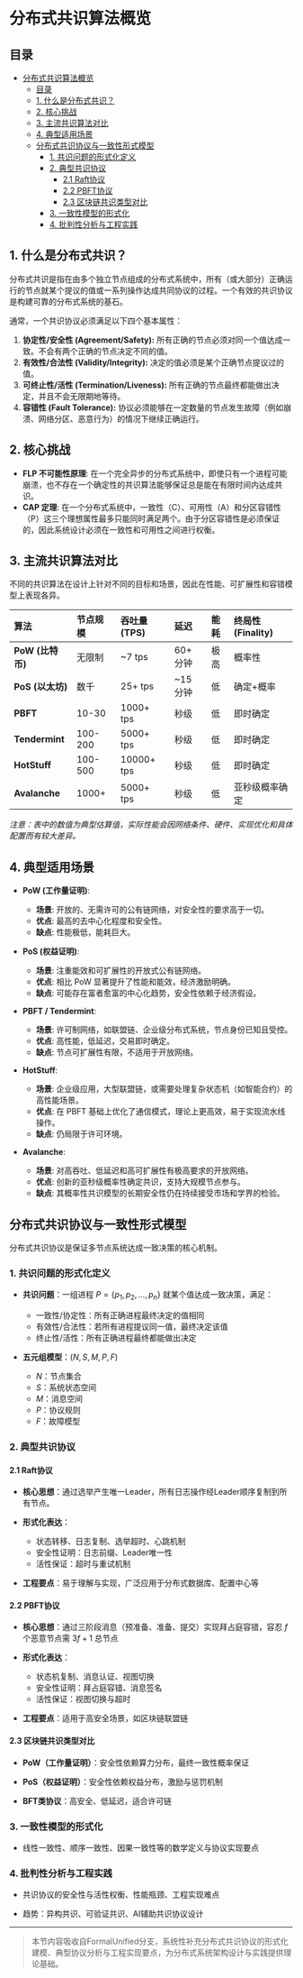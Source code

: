 # 分布式共识算法概览

## 目录

- [分布式共识算法概览](#分布式共识算法概览)
  - [目录](#目录)
  - [1. 什么是分布式共识？](#1-什么是分布式共识)
  - [2. 核心挑战](#2-核心挑战)
  - [3. 主流共识算法对比](#3-主流共识算法对比)
  - [4. 典型适用场景](#4-典型适用场景)
  - [分布式共识协议与一致性形式模型](#分布式共识协议与一致性形式模型)
    - [1. 共识问题的形式化定义](#1-共识问题的形式化定义)
    - [2. 典型共识协议](#2-典型共识协议)
      - [2.1 Raft协议](#21-raft协议)
      - [2.2 PBFT协议](#22-pbft协议)
      - [2.3 区块链共识类型对比](#23-区块链共识类型对比)
    - [3. 一致性模型的形式化](#3-一致性模型的形式化)
    - [4. 批判性分析与工程实践](#4-批判性分析与工程实践)

## 1. 什么是分布式共识？

分布式共识是指在由多个独立节点组成的分布式系统中，所有（或大部分）正确运行的节点就某个提议的值或一系列操作达成共同协议的过程。一个有效的共识协议是构建可靠的分布式系统的基石。

通常，一个共识协议必须满足以下四个基本属性：

1. **协定性/安全性 (Agreement/Safety):** 所有正确的节点必须对同一个值达成一致。不会有两个正确的节点决定不同的值。
2. **有效性/合法性 (Validity/Integrity):** 决定的值必须是某个正确节点提议过的值。
3. **可终止性/活性 (Termination/Liveness):** 所有正确的节点最终都能做出决定，并且不会无限期地等待。
4. **容错性 (Fault Tolerance):** 协议必须能够在一定数量的节点发生故障（例如崩溃、网络分区、恶意行为）的情况下继续正确运行。

## 2. 核心挑战

- **FLP 不可能性原理**: 在一个完全异步的分布式系统中，即使只有一个进程可能崩溃，也不存在一个确定性的共识算法能够保证总是能在有限时间内达成共识。
- **CAP 定理**: 在一个分布式系统中，一致性（C）、可用性（A）和分区容错性（P）这三个理想属性最多只能同时满足两个。由于分区容错性是必须保证的，因此系统设计必须在一致性和可用性之间进行权衡。

## 3. 主流共识算法对比

不同的共识算法在设计上针对不同的目标和场景，因此在性能、可扩展性和容错模型上表现各异。

| 算法 | 节点规模 | 吞吐量 (TPS) | 延迟 | 能耗 | 终局性 (Finality) |
| :--- | :--- | :--- | :--- | :--- | :--- |
| **PoW (比特币)** | 无限制 | ~7 tps | 60+ 分钟 | 极高 | 概率性 |
| **PoS (以太坊)** | 数千 | 25+ tps | ~15 分钟 | 低 | 确定+概率 |
| **PBFT** | 10-30 | 1000+ tps | 秒级 | 低 | 即时确定 |
| **Tendermint** | 100-200 | 5000+ tps | 秒级 | 低 | 即时确定 |
| **HotStuff** | 100-500 | 10000+ tps| 秒级 | 低 | 即时确定 |
| **Avalanche** | 1000+ | 5000+ tps | 秒级 | 低 | 亚秒级概率确定 |

*注意：表中的数值为典型估算值，实际性能会因网络条件、硬件、实现优化和具体配置而有较大差异。*

## 4. 典型适用场景

- **PoW (工作量证明)**:
  - **场景**: 开放的、无需许可的公有链网络，对安全性的要求高于一切。
  - **优点**: 最高的去中心化程度和安全性。
  - **缺点**: 性能极低，能耗巨大。

- **PoS (权益证明)**:
  - **场景**: 注重能效和可扩展性的开放式公有链网络。
  - **优点**: 相比 PoW 显著提升了性能和能效，经济激励明确。
  - **缺点**: 可能存在富者愈富的中心化趋势，安全性依赖于经济假设。

- **PBFT / Tendermint**:
  - **场景**: 许可制网络，如联盟链、企业级分布式系统，节点身份已知且受控。
  - **优点**: 高性能，低延迟，交易即时确定。
  - **缺点**: 节点可扩展性有限，不适用于开放网络。

- **HotStuff**:
  - **场景**: 企业级应用，大型联盟链，或需要处理复杂状态机（如智能合约）的高性能场景。
  - **优点**: 在 PBFT 基础上优化了通信模式，理论上更高效，易于实现流水线操作。
  - **缺点**: 仍局限于许可环境。

- **Avalanche**:
  - **场景**: 对高吞吐、低延迟和高可扩展性有极高要求的开放网络。
  - **优点**: 创新的亚秒级概率性确定共识，支持大规模节点参与。
  - **缺点**: 其概率性共识模型的长期安全性仍在持续接受市场和学界的检验。

## 分布式共识协议与一致性形式模型

分布式共识协议是保证多节点系统达成一致决策的核心机制。

### 1. 共识问题的形式化定义

- **共识问题**：一组进程 $P = \{p_1, p_2, ..., p_n\}$ 就某个值达成一致决策，满足：
  - 一致性/协定性：所有正确进程最终决定的值相同
  - 有效性/合法性：若所有进程提议同一值，最终决定该值
  - 终止性/活性：所有正确进程最终都能做出决定

- **五元组模型**：$(N, S, M, P, F)$
  - $N$：节点集合
  - $S$：系统状态空间
  - $M$：消息空间
  - $P$：协议规则
  - $F$：故障模型

### 2. 典型共识协议

#### 2.1 Raft协议

- **核心思想**：通过选举产生唯一Leader，所有日志操作经Leader顺序复制到所有节点。

- **形式化表达**：
  - 状态转移、日志复制、选举超时、心跳机制
  - 安全性证明：日志前缀、Leader唯一性
  - 活性保证：超时与重试机制
- **工程要点**：易于理解与实现，广泛应用于分布式数据库、配置中心等

#### 2.2 PBFT协议

- **核心思想**：通过三阶段消息（预准备、准备、提交）实现拜占庭容错，容忍 $f$ 个恶意节点需 $3f+1$ 总节点

- **形式化表达**：
  - 状态机复制、消息认证、视图切换
  - 安全性证明：拜占庭容错、消息签名
  - 活性保证：视图切换与超时
- **工程要点**：适用于高安全场景，如区块链联盟链

#### 2.3 区块链共识类型对比

- **PoW（工作量证明）**：安全性依赖算力分布，最终一致性概率保证

- **PoS（权益证明）**：安全性依赖权益分布，激励与惩罚机制
- **BFT类协议**：高安全、低延迟，适合许可链

### 3. 一致性模型的形式化

- 线性一致性、顺序一致性、因果一致性等的数学定义与协议实现要点

### 4. 批判性分析与工程实践

- 共识协议的安全性与活性权衡、性能瓶颈、工程实现难点

- 趋势：异构共识、可验证共识、AI辅助共识协议设计

---

> 本节内容吸收自FormalUnified分支，系统性补充分布式共识协议的形式化建模、典型协议分析与工程实现要点，为分布式系统架构设计与实践提供理论基础。
